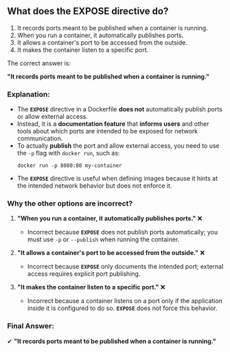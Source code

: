 ## What does the EXPOSE directive do? 
1. It records ports meant to be published when a container is running. 
2. When you run a container, it automatically publishes ports. 
3. It allows a container's port to be accessed from the outside. 
4. It makes the container listen to a specific port.

The correct answer is:  

**"It records ports meant to be published when a container is running."**  

### **Explanation:**  
- The **`EXPOSE`** directive in a Dockerfile **does not** automatically publish ports or allow external access.  
- Instead, it is a **documentation feature** that **informs users** and other tools about which ports are intended to be exposed for network communication.  
- To actually **publish** the port and allow external access, you need to use the `-p` flag with `docker run`, such as:  
  ```
  docker run -p 8080:80 my-container
  ```
- The **`EXPOSE`** directive is useful when defining images because it hints at the intended network behavior but does not enforce it.  

### **Why the other options are incorrect?**
1. **"When you run a container, it automatically publishes ports."** ❌  
   - Incorrect because **`EXPOSE`** does not publish ports automatically; you must use `-p` or `--publish` when running the container.  

2. **"It allows a container's port to be accessed from the outside."** ❌  
   - Incorrect because **`EXPOSE`** only documents the intended port; external access requires explicit port publishing.  

3. **"It makes the container listen to a specific port."** ❌  
   - Incorrect because a container listens on a port only if the application inside it is configured to do so. **`EXPOSE`** does not force this behavior.  

### **Final Answer:**  
✔ **"It records ports meant to be published when a container is running."**
